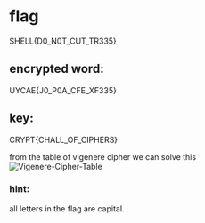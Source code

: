 # flag 
SHELL{D0_N0T_CUT_TR335}

## encrypted word:
UYCAE{J0_P0A_CFE_XF335}
## key:
CRYPT{CHALL_OF_CIPHERS}


from the table of vigenere cipher we can solve this 
![Vigenere-Cipher-Table](https://user-images.githubusercontent.com/70768880/116770580-abc0fa80-aa62-11eb-93eb-6dd9d14f3e74.png)


### hint:
all letters in the flag are capital.
